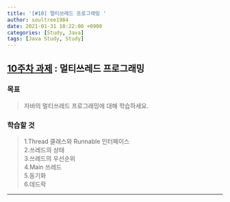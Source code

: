 ```yaml
---
title: '[#10] 멀티쓰레드 프로그래밍 '
author: soultree1984
date: 2021-01-31 10:22:00 +0900
categories: [Study, Java]
tags: [Java Study, Study]
---
```


## [**10주차 과제**][4] : 멀티쓰레드 프로그래밍
[4]: https://github.com/whiteship/live-study/issues/10

### 목표
> 자바의 멀티쓰레드 프로그래밍에 대해 학습하세요.

### 학습할 것
> 1.Thread 클래스와 Runnable 인터페이스 <br/>
> 2.쓰레드의 상태 <br/>
> 3.쓰레드의 우선순위 <br/>
> 4.Main 쓰레드 <br/>
> 5.동기화 <br/>
> 6.데드락 <br/>

<hr/>
